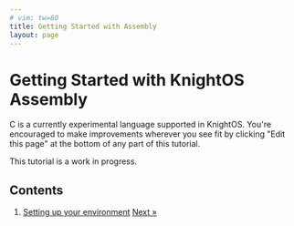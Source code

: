 ```yaml
---
# vim: tw=80
title: Getting Started with Assembly
layout: page
---
```


# Getting Started with KnightOS Assembly

C is a currently experimental language supported in KnightOS. You're
encouraged to make improvements wherever you see fit by clicking "Edit this
page" at the bottom of any part of this tutorial.

<div class="alert alert-danger">
This tutorial is a work in progress.
</div>

## Contents

1. [Setting up your environment](environment.html)
<a href="environment.html" class="pull-right btn btn-primary">Next »</a>
